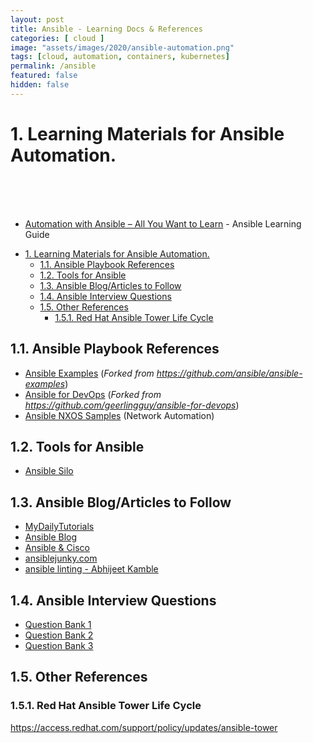 ```yaml
---
layout: post
title: Ansible - Learning Docs & References
categories: [ cloud ]
image: "assets/images/2020/ansible-automation.png"
tags: [cloud, automation, containers, kubernetes]
permalink: /ansible
featured: false
hidden: false
---
```


# 1. Learning Materials for Ansible Automation.
<br><br><br>
- [Automation with Ansible – All You Want to Learn](https://www.techbeatly.com/ansible/) - Ansible Learning Guide

<!-- TOC -->

- [1. Learning Materials for Ansible Automation.](#1-learning-materials-for-ansible-automation)
  - [1.1. Ansible Playbook References](#11-ansible-playbook-references)
  - [1.2. Tools for Ansible](#12-tools-for-ansible)
  - [1.3. Ansible Blog/Articles to Follow](#13-ansible-blogarticles-to-follow)
  - [1.4. Ansible Interview Questions](#14-ansible-interview-questions)
  - [1.5. Other References](#15-other-references)
    - [1.5.1. Red Hat Ansible Tower Life Cycle](#151-red-hat-ansible-tower-life-cycle)

<!-- /TOC -->

## 1.1. Ansible Playbook References
- [Ansible Examples](https://github.com/ginigangadharan/ansible-examples) 
(*Forked from https://github.com/ansible/ansible-examples*)
- [Ansible for DevOps](https://github.com/ginigangadharan/ansible-for-devops) 
(*Forked from https://github.com/geerlingguy/ansible-for-devops*)
- [Ansible NXOS Samples](https://github.com/ginigangadharan/Ansible-NXOS) (Network Automation)

## 1.2. Tools for Ansible

- [Ansible Silo](https://groupon.github.io/ansible-silo)

## 1.3. Ansible Blog/Articles to Follow
- [MyDailyTutorials](http://www.mydailytutorials.com/category/tutorials/ansible/)
- [Ansible Blog](https://www.ansible.com/blog)
- [Ansible & Cisco](https://blogs.cisco.com/tag/ansible)
- [ansiblejunky.com](https://www.ansiblejunky.com/)
- [ansible linting - Abhijeet Kamble](https://medium.com/faun/linting-your-ansible-playbooks-and-make-a-continuous-integration-ci-solution-bcf8b4ea4c03)

## 1.4. Ansible Interview Questions
- [Question Bank 1](https://career.guru99.com/ansible-interview-questions-answers/)
- [Question Bank 2](https://www.edureka.co/blog/interview-questions/ansible-interview-questions/)
- [Question Bank 3](https://mindmajix.com/ansible-interview-questions)

## 1.5. Other References

### 1.5.1. Red Hat Ansible Tower Life Cycle

https://access.redhat.com/support/policy/updates/ansible-tower
